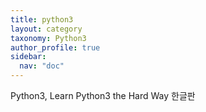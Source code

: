 ```yaml
---
title: python3
layout: category
taxonomy: Python3
author_profile: true
sidebar:
  nav: "doc"
---
```


Python3, Learn Python3 the Hard Way 한글판


